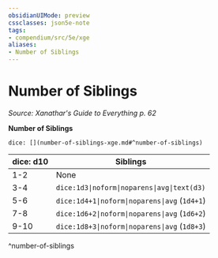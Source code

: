 ```yaml
---
obsidianUIMode: preview
cssclasses: json5e-note
tags:
- compendium/src/5e/xge
aliases:
- Number of Siblings
---
```

# Number of Siblings
*Source: Xanathar's Guide to Everything p. 62* 

**Number of Siblings**

`dice: [](number-of-siblings-xge.md#^number-of-siblings)`

| dice: d10 | Siblings |
|-----------|----------|
| 1-2 | None |
| 3-4 | `dice:1d3\|noform\|noparens\|avg\|text(d3)` |
| 5-6 | `dice:1d4+1\|noform\|noparens\|avg` (`1d4+1`) |
| 7-8 | `dice:1d6+2\|noform\|noparens\|avg` (`1d6+2`) |
| 9-10 | `dice:1d8+3\|noform\|noparens\|avg` (`1d8+3`) |
^number-of-siblings